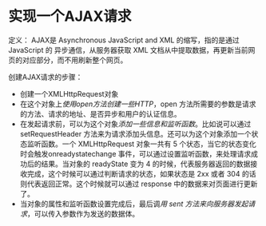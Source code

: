 # 实现一个AJAX请求

定义：
AJAX是 Asynchronous JavaScript and XML 的缩写，指的是通过 JavaScript 的 异步通信，从服务器获取 XML 文档从中提取数据，再更新当前网页的对应部分，而不用刷新整个网页。

创建AJAX请求的步骤：

* 创建一个XMLHttpRequest对象
* 在这个对象上*使用open方法创建一些HTTP*，open 方法所需要的参数是请求的方法、请求的地址、是否异步和用户的认证信息。
* 在发起请求前，可以为这个对象*添加一些信息和监听函数*。比如说可以通过 setRequestHeader 方法来为请求添加头信息。还可以为这个对象添加一个状态监听函数。一个 XMLHttpRequest 对象一共有 5 个状态，当它的状态变化时会触发onreadystatechange 事件，可以通过设置监听函数，来处理请求成功后的结果。当对象的 readyState 变为 4 的时候，代表服务器返回的数据接收完成，这个时候可以通过判断请求的状态，如果状态是 2xx 或者 304 的话则代表返回正常。这个时候就可以通过 response 中的数据来对页面进行更新了。
* 当对象的属性和监听函数设置完成后，最后调*用 sent 方法来向服务器发起请求*，可以传入参数作为发送的数据体。
